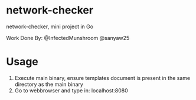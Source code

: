 # network-checker
network-checker, mini project in Go 

Work Done By:
@InfectedMunshroom
@sanyaw25

# Usage
1. Execute main binary, ensure templates document is present in the same directory as the main binary 
2. Go to webbrowser and type in: localhost:8080 
